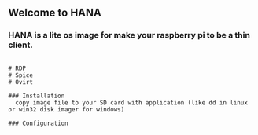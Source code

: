 ## Welcome to HANA


### HANA is a lite os image for make your raspberry pi to be a thin client.

```Hana now support (protocols):

# RDP
# Spice
# Ovirt

### Installation
  copy image file to your SD card with application (like dd in linux or win32 disk imager for windows)

### Configuration

